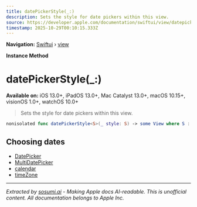 ```yaml
---
title: datePickerStyle(_:)
description: Sets the style for date pickers within this view.
source: https://developer.apple.com/documentation/swiftui/view/datepickerstyle(_:)
timestamp: 2025-10-29T00:10:15.333Z
---
```


**Navigation:** [Swiftui](/documentation/swiftui) › [view](/documentation/swiftui/view)

**Instance Method**

# datePickerStyle(_:)

**Available on:** iOS 13.0+, iPadOS 13.0+, Mac Catalyst 13.0+, macOS 10.15+, visionOS 1.0+, watchOS 10.0+

> Sets the style for date pickers within this view.

```swift
nonisolated func datePickerStyle<S>(_ style: S) -> some View where S : DatePickerStyle
```

## Choosing dates

- [DatePicker](/documentation/swiftui/datepicker)
- [MultiDatePicker](/documentation/swiftui/multidatepicker)
- [calendar](/documentation/swiftui/environmentvalues/calendar)
- [timeZone](/documentation/swiftui/environmentvalues/timezone)

---

*Extracted by [sosumi.ai](https://sosumi.ai) - Making Apple docs AI-readable.*
*This is unofficial content. All documentation belongs to Apple Inc.*
